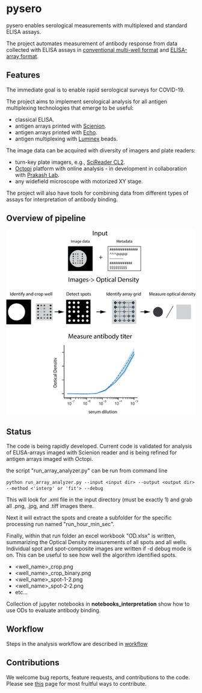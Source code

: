 # pysero

pysero enables serological measurements with multiplexed and standard ELISA assays.

The project automates measurement of antibody response from data collected with ELISA assays in [conventional multi-well format](https://doi.org/10.1101/2020.03.17.20037713) and [ELISA-array format](https://doi.org/10.1101/2019.12.20.885285).

## Features

The immediate goal is to enable rapid serological surveys for COVID-19. 

The project aims to implement serological analysis for all antigen multiplexing technologies that emerge to be useful: 
* classical ELISA.
* antigen arrays printed with [Scienion](https://www.scienion.com/products/sciflexarrayers/).
* antigen arrays printed with [Echo](https://www.labcyte.com/echo-liquid-handling).
* antigen multiplexing with [Luminex](https://www.luminexcorp.com/blog/multiplex-technologies-more-effective-than-elisa-for-antibody-detection/) beads. 

The image data can be acquired with diversity of imagers and plate readers:
 * turn-key plate imagers, e.g., [SciReader CL2](https://www.scienion.com/products/scireaders/).
 * [Octopi](https://www.biorxiv.org/content/10.1101/684423v1) platform with online analysis - in development in collaboration with [Prakash Lab](http://web.stanford.edu/group/prakash-lab/cgi-bin/labsite/).
 * any widefield microscope with motorized XY stage.

The project will also have tools for combining data from different types of assays for interpretation of antibody binding.

## Overview of pipeline

<img src="docs/Workflow%20Schematic.png" width="600">

## Status
The code is being rapidly developed. 
Current code is validated for analysis of ELISA-arrays imaged with Scienion reader and is being refined for antigen arrays imaged with Octopi.


the script "run_array_analyzer.py" can be run from command line

```buildoutcfg
python run_array_analyzer.py --input <input dir> --output <output dir> --method <'interp' or 'fit'> --debug
```

This will look for .xml file in the input directory (must be exactly 1) and grab all .png, .jpg, and .tiff images there.

Next it will extract the spots and create a subfolder for the specific processing run named "run_hour_min_sec".

Finally, within that run folder an excel workbook "OD.xlsx" is written, summarizing the Optical Density measurements of all spots
and all wells.  Individual spot and spot-composite images are written if -d debug mode is on.  This can be useful to see
how well the algorithm identified spots.

- <well_name>_crop.png
- <well_name>_crop_binary.png
- <well_name>_spot-1-2.png
- <well_name>_spot-2-2.png
- etc...

Collection of jupyter notebooks in 
**notebooks_interpretation** show how to use ODs to evaluate antibody binding. 

## Workflow
Steps in the analysis workflow are described in [workflow](docs/workflow.md)

## Contributions
We welcome bug reports, feature requests, and contributions to the code. Please see  [this](docs/contributing.md) page for most fruitful ways to contribute.

